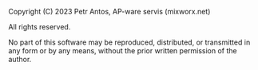 Copyright (C) 2023 Petr Antos, AP-ware servis (mixworx.net)

All rights reserved.

No part of this software may be reproduced, distributed, or transmitted in any form or by any means, without the prior written permission of the author.
